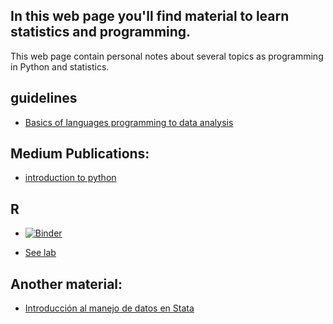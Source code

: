 ## In this web page you'll find material to learn statistics and programming.

This web page contain personal notes about several topics as programming in Python and statistics.


## guidelines 

* [Basics of languages programming to data analysis](https://it-ces.github.io/data-course/)  



## Medium Publications:

* [introduction to python](https://medium.com/@ivanandrestrujillo/minimal-guideline-to-get-descriptive-statistics-using-python-8ede26a7146d)



## R

* [![Binder](https://mybinder.org/badge_logo.svg)](https://mybinder.org/v2/gh/it-ces/linear_models/main?filepath=R_lab.ipynb)


* [See lab](https://nbviewer.jupyter.org/github/it-ces/linear_models/blob/main/index.ipynb)

## Another material:

* [Introducción al manejo de datos en Stata](https://www.researchgate.net/publication/343136674_Introduccion_a_la_a_gestion_de_datos_en_Stata)

